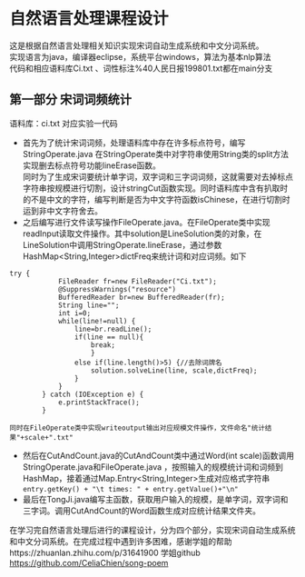 
# 自然语言处理课程设计
  这是根据自然语言处理相关知识实现宋词自动生成系统和中文分词系统。  
  实现语言为java，编译器eclipse，系统平台windows，算法为基本nlp算法  
  代码和相应语料库Ci.txt 、词性标注%40人民日报199801.txt都在main分支

## 第一部分 宋词词频统计
  语料库：ci.txt 对应实验一代码  
  * 首先为了统计宋词词频，处理语料库中存在许多标点符号，编写StringOperate.java 在StringOperate类中对字符串使用String类的split方法实现删去标点符号功能lineErase函数。<br>同时为了生成宋词要统计单字词，双字词和三字词词频，这就需要对去掉标点字符串按规模进行切割，设计stringCut函数实现。同时语料库中含有扒取时的不是中文的字符，编写判断是否为中文字符函数isChinese，在进行切割时运到非中文字符舍去。  
  * 之后编写进行文件读写操作FileOperate.java。在FileOperate类中实现readInput读取文件操作。其中solution是LineSolution类的对象，在LineSolution中调用StringOperate.lineErase，通过参数HashMap<String,Integer>dictFreq来统计词和对应词频。如下    
```
try {
			FileReader fr=new FileReader("Ci.txt");
			@SuppressWarnings("resource")
			BufferedReader br=new BufferedReader(fr);
			String line="";
			int i=0;
			while(line!=null) {
				line=br.readLine();
				if(line == null){
        			break;
        			}
        	    else if(line.length()>5) {//去除词牌名
        	    	solution.solveLine(line, scale,dictFreq);
        	    }
			}
		} catch (IOException e) {
			e.printStackTrace();
		}    
 ```
 	同时在FileOperate类中实现writeoutput输出对应规模文件操作，文件命名"统计结果"+scale+".txt"  
 * 然后在CutAndCount.java的CutAndCount类中通过Word(int scale)函数调用StringOperate.java和FileOperate.java ，按照输入的规模统计词和词频到HashMap，接着通过Map.Entry<String,Integer>生成对应格式字符串`entry.getKey() + "\t times: " + entry.getValue()+"\n"`
 * 最后在TongJi.java编写主函数，获取用户输入的规模，是单字词，双字词和三字词。调用CutAndCount的Word函数生成对应统计结果文件夹。
  
  在学习完自然语言处理后进行的课程设计，分为四个部分，实现宋词自动生成系统和中文分词系统。在完成过程中遇到许多困难，感谢学姐的帮助https://zhuanlan.zhihu.com/p/31641900 学姐github https://github.com/CeliaChien/song-poem


